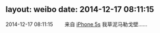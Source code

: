 layout: weibo
date: 2014-12-17 08:11:15
---
2014-12-17 08:11:15  &nbsp;&nbsp;&nbsp;&nbsp;&nbsp;&nbsp; 来自 <a href="sinaweibo://customweibosource" rel="nofollow">iPhone 5s</a>
我草泥马勒戈壁…… ​​​
